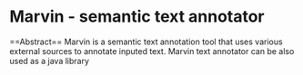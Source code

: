 # Marvin - semantic text annotator
==Abstract==
Marvin is a semantic text annotation tool that uses various external sources to annotate inputed text. Marvin text annotator can be also used as a java library
